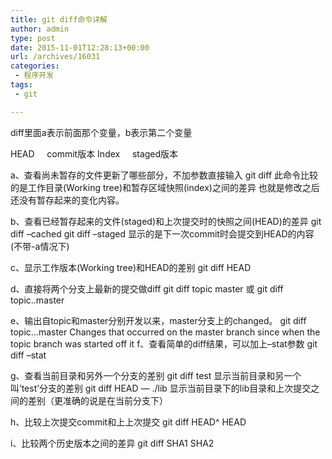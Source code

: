 ```yaml
---
title: git diff命令详解
author: admin
type: post
date: 2015-11-01T12:28:13+00:00
url: /archives/16031
categories:
 - 程序开发
tags:
 - git

---
```

diff里面a表示前面那个变量，b表示第二个变量

HEAD     commit版本
Index     staged版本

a、查看尚未暂存的文件更新了哪些部分，不加参数直接输入
git diff
此命令比较的是工作目录(Working tree)和暂存区域快照(index)之间的差异
也就是修改之后还没有暂存起来的变化内容。

b、查看已经暂存起来的文件(staged)和上次提交时的快照之间(HEAD)的差异
git diff –cached
git diff –staged
显示的是下一次commit时会提交到HEAD的内容(不带-a情况下)

c、显示工作版本(Working tree)和HEAD的差别
git diff HEAD

d、直接将两个分支上最新的提交做diff
git diff topic master 或 git diff topic..master

e、输出自topic和master分别开发以来，master分支上的changed。
git diff topic…master
Changes that occurred on the master branch since when the topic
branch was started off it
f、查看简单的diff结果，可以加上–stat参数
git diff –stat

g、查看当前目录和另外一个分支的差别
git diff test
显示当前目录和另一个叫’test’分支的差别
git diff HEAD — ./lib
显示当前目录下的lib目录和上次提交之间的差别（更准确的说是在当前分支下）

h、比较上次提交commit和上上次提交
git diff HEAD^ HEAD

i、比较两个历史版本之间的差异
git diff SHA1 SHA2